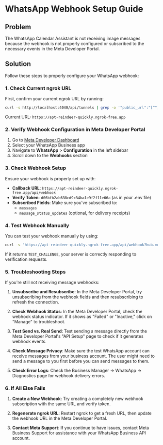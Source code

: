 # WhatsApp Webhook Setup Guide

## Problem
The WhatsApp Calendar Assistant is not receiving image messages because the webhook is not properly configured or subscribed to the necessary events in the Meta Developer Portal.

## Solution

Follow these steps to properly configure your WhatsApp webhook:

### 1. Check Current ngrok URL

First, confirm your current ngrok URL by running:

```bash
curl -s http://localhost:4040/api/tunnels | grep -o '"public_url":"[^"]*"' | grep -o 'https://[^"]*'
```

Current URL: `https://apt-reindeer-quickly.ngrok-free.app`

### 2. Verify Webhook Configuration in Meta Developer Portal

1. Go to [Meta Developer Dashboard](https://developers.facebook.com/)
2. Select your WhatsApp Business app
3. Navigate to **WhatsApp** > **Configuration** in the left sidebar
4. Scroll down to the **Webhooks** section

### 3. Check Webhook Setup

Ensure your webhook is properly set up with:

- **Callback URL**: `https://apt-reindeer-quickly.ngrok-free.app/api/webhook`
- **Verify Token**: `d06bfb2ab638cd9c34ba1e9f2f11e66a` (as in your .env file)
- **Subscribed Fields**: Make sure you've subscribed to:
  - `messages`
  - `message_status_updates` (optional, for delivery receipts)

### 4. Test Webhook Manually

You can test your webhook manually by using:

```bash
curl -s "https://apt-reindeer-quickly.ngrok-free.app/api/webhook?hub.mode=subscribe&hub.verify_token=d06bfb2ab638cd9c34ba1e9f2f11e66a&hub.challenge=TEST_CHALLENGE"
```

If it returns `TEST_CHALLENGE`, your server is correctly responding to verification requests.

### 5. Troubleshooting Steps

If you're still not receiving message webhooks:

1. **Unsubscribe and Resubscribe**: In the Meta Developer Portal, try unsubscribing from the webhook fields and then resubscribing to refresh the connection.

2. **Check Webhook Status**: In the Meta Developer Portal, check the webhook status indicator. If it shows as "Failed" or "Inactive," click on "Manage" to troubleshoot.

3. **Test Send vs. Real Send**: Test sending a message directly from the Meta Developer Portal's "API Setup" page to check if it generates webhook events.

4. **Check Message Privacy**: Make sure the test WhatsApp account can receive messages from your business account. The user might need to send a message to you first before you can send messages to them.

5. **Check Error Logs**: Check the Business Manager -> WhatsApp -> Diagnostics page for webhook delivery errors.

### 6. If All Else Fails

1. **Create a New Webhook**: Try creating a completely new webhook subscription with the same URL and verify token.

2. **Regenerate ngrok URL**: Restart ngrok to get a fresh URL, then update the webhook URL in the Meta Developer Portal.

3. **Contact Meta Support**: If you continue to have issues, contact Meta Business Support for assistance with your WhatsApp Business API account. 